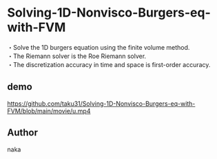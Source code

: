 # Solving-1D-Nonvisco-Burgers-eq-with-FVM

・Solve the 1D burgers equation using the finite volume method.  
・The Riemann solver is the Roe Riemann solver.  
・The discretization accuracy in time and space is first-order accuracy.  

## demo
https://github.com/taku31/Solving-1D-Nonvisco-Burgers-eq-with-FVM/blob/main/movie/u.mp4

## Author
naka
